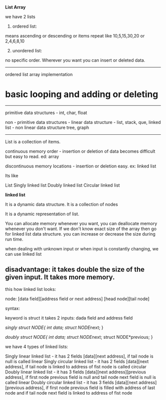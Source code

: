**List Array**

we have 2 lists

1. ordered list:

means ascending or descending or items repeat like 10,5,15,30,20 or 2,4,6,8,10 

2. unordered list:

no specific order. Wherever you want you can insert or deleted data.

----------------------------------------


ordered list array implementation

# basic looping and adding or deleting

--------------------------------------------

primitive data structures - int, char, float

non - primitive data structures
        - linear data structure
            - list, stack, que, linked list
        - non linear data structure
            tree, graph

-------------------------------------------------

List is a collection of items.

continuous memory order - insertion or deletion of data becomes difficult but easy to read. ed: array

discontinuous memory locations - insertion or deletion easy. ex: linked list

Its like

List
Singly linked list
Doubly linked list
Circular linked list


**linked list**

It is a dynamic data structure. It is a collection of nodes

It is a dynamic representation of list.

You can allocate memory whenever you want, you can deallocate memory whenever you don't want.
If we don't know exact size of the array then go for linked list data structure. 
you can increase or decrease the size during run time.

when dealing with unknown input or when input is constantly changing, we can use linked list

disadvantage:
it takes double the size of the given input. It takes more memory.
-----

this how linked list looks:

node:
[data field][address field or next address]
[head node][tail node]

syntax:

keyword is struct
it takes 2 inputs: dada field and address field

*singly
struct NODE{
    int data;
    struct NODE*next;
}

*doubly
struct NODE{
    int data;
    struct NODE*next;
    struct NODE*previous;
}

we have 4 types of linked lists:

Singly linear linked list - it has 2 fields [data][next address], if tail node is null is called linear
Singly circular linked list - it has 2 fields [data][next address], if tail node is linked to address of fist node is called circular
Doubly linear linked list - it has 3 fields [data][next address][previous address], if first node previous field is null and tail node next field is null is called linear
Doubly circular linked list - it has 3 fields [data][next address][previous address], if first node previous field is filled with address of last node and if tail node next field is linked to address of fist node

